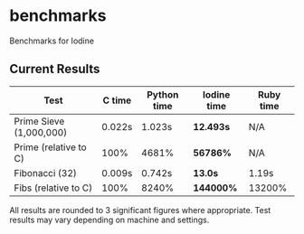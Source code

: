 # benchmarks
Benchmarks for Iodine

## Current Results

| Test                    | C time | Python time | **Iodine time** | Ruby time |
| ----------------------- | ------ | ----------- | ----------- | --------- |
| Prime Sieve (1,000,000) | 0.022s | 1.023s      | **12.493s**   |  N/A      |
| Prime (relative to C)   | 100%   | 4681% | **56786%**  | N/A       |
| Fibonacci (32)          | 0.009s | 0.742s      | **13.0s**   | 1.19s     |
| Fibs (relative to C)    | 100%   | 8240%       | **144000%** | 13200%    |

All results are rounded to 3 significant figures where appropriate. Test results may vary depending on machine and settings.
